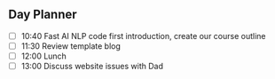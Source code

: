## Day Planner

- [ ] 10:40 Fast AI NLP code first introduction, create our course outline
- [ ] 11:30 Review template blog
- [ ] 12:00 Lunch
- [ ] 13:00 Discuss website issues with Dad